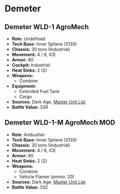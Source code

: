 # Demeter
## Demeter WLD-1 AgroMech
- **Role:** Undefined
- **Tech Base:** Inner Sphere (3130)
- **Chassis:** 30 tons (Industrial)
- **Movement:** 4 / 6, ICE
- **Armor:** 80
- **Cockpit:** Industrial
- **Heat Sinks:** 2 (2)
- **Weapons:**
  - Combine
- **Equipment:**
  - Extended Fuel Tank
  - Cargo
- **Sources:** Dark Age, [Master Unit List](http://masterunitlist.info/Unit/Details/7855/demeter-wld-1-agromech)
- **Battle Value:** 339

## Demeter WLD-1-M AgroMech MOD
- **Role:** Ambusher
- **Tech Base:** Inner Sphere (3130)
- **Chassis:** 30 tons (Industrial)
- **Movement:** 4 / 6, ICE
- **Armor:** 80
- **Heat Sinks:** 2 (2)
- **Weapons:**
  - Combine
  - Vehicle Flamer (ammo: 20)
- **Sources:** Dark Age, [Master Unit List](http://masterunitlist.info/Unit/Details/7856/demeter-wld-1-m-agromech-mod)
- **Battle Value:** 332

